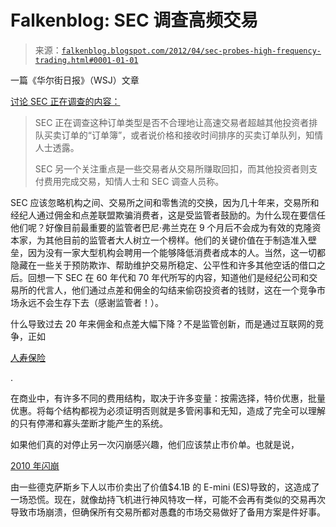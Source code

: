 <!--yml

分类：未分类

日期：2024 年 05 月 12 日 20:32:23

-->

# Falkenblog: SEC 调查高频交易

> 来源：[`falkenblog.blogspot.com/2012/04/sec-probes-high-frequency-trading.html#0001-01-01`](http://falkenblog.blogspot.com/2012/04/sec-probes-high-frequency-trading.html#0001-01-01)

一篇《华尔街日报》（WSJ）文章

[讨论 SEC 正在调查的内容：](http://online.wsj.com/article/SB10001424052702303816504577321864050711038.html?mod=WSJ_hp_MIDDLENexttoWhatsNewsThird)

> SEC 正在调查这种订单类型是否不合理地让高速交易者超越其他投资者排队买卖订单的“订单簿”，或者说价格和接收时间排序的买卖订单队列，知情人士透露。
> 
> SEC 另一个关注重点是一些交易者从交易所赚取回扣，而其他投资者则支付费用完成交易，知情人士和 SEC 调查人员称。

SEC 应该忽略机构之间、交易所之间和零售流的交换，因为几十年来，交易所和经纪人通过佣金和点差联盟欺骗消费者，这是受监管者鼓励的。为什么现在要信任他们呢？好像目前最重要的监管者巴尼·弗兰克在 9 个月后不会成为有效的克隆资本家，为其他目前的监管者大人树立一个榜样。他们的关键价值在于制造准入壁垒，因为没有一家大型机构会聘用一个能够降低消费者成本的人。当然，这一切都隐藏在一些关于预防欺诈、帮助维护交易所稳定、公平性和许多其他空话的借口之后。回想一下 SEC 在 60 年代和 70 年代所写的内容，知道他们是经纪公司和交易所的代言人，他们通过点差和佣金的勾结来偷窃投资者的钱财，这在一个竞争市场永远不会生存下去（感谢监管者！）。

什么导致过去 20 年来佣金和点差大幅下降？不是监管创新，而是通过互联网的竞争，正如

[人寿保险](http://www.nber.org/papers/w7996.pdf)

.

在商业中，有许多不同的费用结构，取决于许多变量：按需选择，特价优惠，批量优惠。将每个结构都视为必须证明否则就是多管闲事和无知，造成了完全可以理解的只有停滞和寡头垄断才能产生的系统。

如果他们真的对停止另一次闪崩感兴趣，他们应该禁止市价单。也就是说，

[2010 年闪崩](http://en.wikipedia.org/wiki/2010_Flash_Crash)

由一些德克萨斯乡下人以市价卖出了价值$4.1B 的 E-mini (ES)导致的，这造成了一场恐慌。现在，就像劫持飞机进行神风特攻一样，可能不会再有类似的交易再次导致市场崩溃，但确保所有交易所都对愚蠢的市场交易做好了备用方案是件好事。
